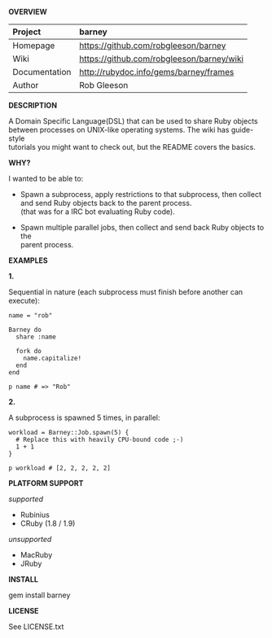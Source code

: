 __OVERVIEW__


| Project         | barney    
|:----------------|:--------------------------------------------------
| Homepage        | https://github.com/robgleeson/barney
| Wiki            | https://github.com/robgleeson/barney/wiki
| Documentation   | http://rubydoc.info/gems/barney/frames 
| Author          | Rob Gleeson             


__DESCRIPTION__

  A Domain Specific Language(DSL) that can be used to share Ruby objects   
  between processes on UNIX-like operating systems. The wiki has guide-style  
  tutorials you might want to check out, but the README covers the basics.  

__WHY?__

I wanted to be able to:  

* Spawn a subprocess, apply restrictions to that subprocess, then collect   
  and send Ruby objects back  to the parent process.  
  (that was for a IRC bot evaluating Ruby code).

* Spawn multiple parallel jobs, then collect and send back Ruby objects to the  
  parent process.


__EXAMPLES__

__1.__

Sequential in nature (each subprocess must finish before another can execute):

    name = "rob"

    Barney do
      share :name
      
      fork do 
        name.capitalize!
      end
    end

    p name # => "Rob"
    
__2.__

A subprocess is spawned 5 times, in parallel:

    workload = Barney::Job.spawn(5) {
      # Replace this with heavily CPU-bound code ;-) 
      1 + 1
    }

    p workload # [2, 2, 2, 2, 2]

__PLATFORM SUPPORT__

_supported_

  * Rubinius
  * CRuby (1.8 / 1.9)

_unsupported_
  
  * MacRuby
  * JRuby

__INSTALL__

  gem install barney

__LICENSE__

  
  See LICENSE.txt


 
